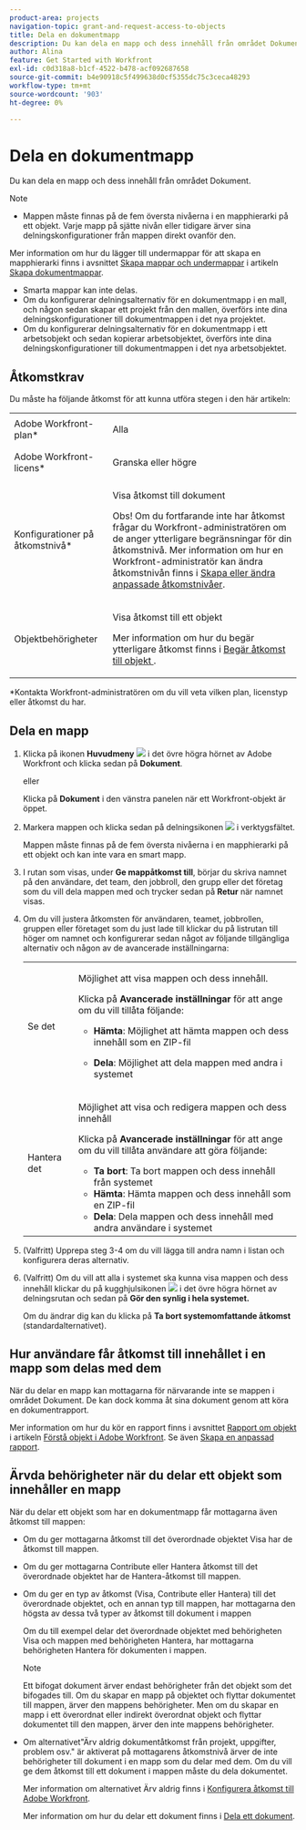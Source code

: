 ```yaml
---
product-area: projects
navigation-topic: grant-and-request-access-to-objects
title: Dela en dokumentmapp
description: Du kan dela en mapp och dess innehåll från området Dokument.
author: Alina
feature: Get Started with Workfront
exl-id: c0d318a8-b1cf-4522-b478-acf092687658
source-git-commit: b4e90918c5f499638d0cf5355dc75c3ceca48293
workflow-type: tm+mt
source-wordcount: '903'
ht-degree: 0%

---
```


# Dela en dokumentmapp

Du kan dela en mapp och dess innehåll från området Dokument.

>[!NOTE]
>
>* Mappen måste finnas på de fem översta nivåerna i en mapphierarki på ett objekt. Varje mapp på sjätte nivån eller tidigare ärver sina delningskonfigurationer från mappen direkt ovanför den.
>
>  Mer information om hur du lägger till undermappar för att skapa en mapphierarki finns i avsnittet [Skapa mappar och undermappar](../../documents/organizing-documents/create-documents-folder.md#creating-folders) i artikeln [Skapa dokumentmappar](../../documents/organizing-documents/create-documents-folder.md).
>
>* Smarta mappar kan inte delas.
>* Om du konfigurerar delningsalternativ för en dokumentmapp i en mall, och någon sedan skapar ett projekt från den mallen, överförs inte dina delningskonfigurationer till dokumentmappen i det nya projektet.
>* Om du konfigurerar delningsalternativ för en dokumentmapp i ett arbetsobjekt och sedan kopierar arbetsobjektet, överförs inte dina delningskonfigurationer till dokumentmappen i det nya arbetsobjektet.
>

## Åtkomstkrav

<!--drafted for P&P
(I am putting Contributor and higher here because this is what I found in testing. Normally, Review equals Light but I found out that Contributor can also have manage rights to documents and can share them.)

<table style="table-layout:auto"> 
 <col> 
 <col> 
 <tbody> 
  <tr> 
   <td role="rowheader">Adobe Workfront plan*</td> 
   <td> <p>Any</p> </td> 
  </tr> 
  <tr> 
   <td role="rowheader">Adobe Workfront license*</td> 
   <td> <p>Current license: Contributor or higher</p> 
   Or
   <p>Legacy license: Review or higher</p>
      </td> 
  </tr> 
  <tr> 
   <td role="rowheader">Access level configurations*</td> 
   <td> <p>View access to Documents</p> <p><b>NOTE</b>
   
   If you still don't have access, ask your Workfront administrator if they set additional restrictions in your access level. For information on how a Workfront administrator can modify your access level, see <a href="../../administration-and-setup/add-users/configure-and-grant-access/create-modify-access-levels.md" class="MCXref xref">Create or modify custom access levels</a>.</p> </td> 
  </tr> 
  <tr data-mc-conditions=""> 
   <td role="rowheader">Object permissions</td> 
   <td> <p>View access to an object</p> <p>For information on requesting additional access, see <a href="../../workfront-basics/grant-and-request-access-to-objects/request-access.md" class="MCXref xref">Request access to objects </a>.</p> </td> 
  </tr> 
 </tbody> 
</table>
-->

Du måste ha följande åtkomst för att kunna utföra stegen i den här artikeln:

<table style="table-layout:auto"> 
 <col> 
 <col> 
 <tbody> 
  <tr> 
   <td role="rowheader">Adobe Workfront-plan*</td> 
   <td> <p>Alla</p> </td> 
  </tr> 
  <tr> 
   <td role="rowheader">Adobe Workfront-licens*</td> 
   <td> <p>Granska eller högre</p> </td> 
  </tr> 
  <tr> 
   <td role="rowheader">Konfigurationer på åtkomstnivå*</td> 
   <td> <p>Visa åtkomst till dokument</p> <p>Obs! Om du fortfarande inte har åtkomst frågar du Workfront-administratören om de anger ytterligare begränsningar för din åtkomstnivå. Mer information om hur en Workfront-administratör kan ändra åtkomstnivån finns i <a href="../../administration-and-setup/add-users/configure-and-grant-access/create-modify-access-levels.md" class="MCXref xref">Skapa eller ändra anpassade åtkomstnivåer</a>.</p> </td> 
  </tr> 
  <tr data-mc-conditions=""> 
   <td role="rowheader">Objektbehörigheter</td> 
   <td> <p>Visa åtkomst till ett objekt</p> <p>Mer information om hur du begär ytterligare åtkomst finns i <a href="../../workfront-basics/grant-and-request-access-to-objects/request-access.md" class="MCXref xref">Begär åtkomst till objekt </a>.</p> </td> 
  </tr> 
 </tbody> 
</table>

&#42;Kontakta Workfront-administratören om du vill veta vilken plan, licenstyp eller åtkomst du har.

## Dela en mapp

1. Klicka på ikonen **Huvudmeny** ![](assets/main-menu-icon.png) i det övre högra hörnet av Adobe Workfront och klicka sedan på **Dokument**.

   eller

   Klicka på **Dokument** i den vänstra panelen när ett Workfront-objekt är öppet.

1. Markera mappen och klicka sedan på delningsikonen ![](assets/share-icon.png) i verktygsfältet.

   Mappen måste finnas på de fem översta nivåerna i en mapphierarki på ett objekt och kan inte vara en smart mapp.

1. I rutan som visas, under **Ge mappåtkomst till**, börjar du skriva namnet på den användare, det team, den jobbroll, den grupp eller det företag som du vill dela mappen med och trycker sedan på **Retur** när namnet visas.
1. Om du vill justera åtkomsten för användaren, teamet, jobbrollen, gruppen eller företaget som du just lade till klickar du på listrutan till höger om namnet och konfigurerar sedan något av följande tillgängliga alternativ och någon av de avancerade inställningarna:

   <table style="table-layout:auto"> 
    <col> 
    <col> 
    <tbody> 
     <tr> 
      <td role="rowheader">Se det</td> 
      <td> <p>Möjlighet att visa mappen och dess innehåll.</p> <p>Klicka på <strong>Avancerade inställningar</strong> för att ange om du vill tillåta följande:</p> 
       <ul> 
        <li><strong>Hämta</strong>: Möjlighet att hämta mappen och dess innehåll som en ZIP-fil</li> 
        <li> <p><strong>Dela</strong>: Möjlighet att dela mappen med andra i systemet</p> </li> 
       </ul> </td> 
     </tr> 
     <tr> 
      <td role="rowheader">Hantera det</td> 
      <td> <p>Möjlighet att visa och redigera mappen och dess innehåll</p> <p>Klicka på <strong>Avancerade inställningar</strong> för att ange om du vill tillåta användare att göra följande:</p> 
       <ul> 
        <li><strong>Ta bort</strong>: Ta bort mappen och dess innehåll från systemet</li> 
        <li><b>Hämta</b>: Hämta mappen och dess innehåll som en ZIP-fil</li> 
        <li><strong>Dela</strong>: Dela mappen och dess innehåll med andra användare i systemet</li> 
       </ul> </td> 
     </tr> 
    </tbody> 
   </table>

1. (Valfritt) Upprepa steg 3-4 om du vill lägga till andra namn i listan och konfigurera deras alternativ.
1. (Valfritt) Om du vill att alla i systemet ska kunna visa mappen och dess innehåll klickar du på kugghjulsikonen ![](assets/gear-icon-settings-with-dn-arrow.jpg) i det övre högra hörnet av delningsrutan och sedan på **Gör den synlig i hela systemet.**

   Om du ändrar dig kan du klicka på **Ta bort systemomfattande åtkomst** (standardalternativet).

<!--1. (Optional) If you want everyone in the system to be able to view the folder and its contents, choose **Everyone in the System can view** in the **Who has access** drop-down menu. -->

## Hur användare får åtkomst till innehållet i en mapp som delas med dem

<!--
<p style="color: #ff1493;" data-mc-conditions="QuicksilverOrClassic.Draft mode">Delete these 2 paragraphs when the story &nbsp;<a href="https://hub.workfront.com/task/622f8d6f000897c9a4a11bdfd9b2cf34/overview">Handle email notification content when a folder is shared</a> goes to Preview:</p>
-->

När du delar en mapp kan mottagarna för närvarande inte se mappen i området Dokument. De kan dock komma åt sina dokument genom att köra en dokumentrapport.

Mer information om hur du kör en rapport finns i avsnittet [Rapport om objekt](../../workfront-basics/navigate-workfront/workfront-navigation/understand-objects.md#reporting-on-objects) i artikeln [Förstå objekt i Adobe Workfront](../../workfront-basics/navigate-workfront/workfront-navigation/understand-objects.md). Se även [Skapa en anpassad rapport](../../reports-and-dashboards/reports/creating-and-managing-reports/create-custom-report.md).

<!--
<div class="preview" data-mc-conditions="QuicksilverOrClassic.Draft mode">
<p>Workfront sends a notification email when someone shares a document folder on an object with a user or a team. To access the folder from the email, recipients can click the folder title or the "See it in Workfront" link.</p> <note type="note">
<ul class="preview">
<li> <p>The email notification "Someone shares an object with me" or "Someone shares an object with my team" must be enabled in order for a user or team to receive a notification email about a shared folder.</p> </li>
<li> <p>When someone shares a document folder from the global Documents area, the links in the notification email take the recipient to the global Documents area. Because folders in this area are private, the shared folder is not displayed there, but the recipient can access its documents by creating a document report. </p> <p>For information about running a report, see the section <a href="../../workfront-basics/navigate-workfront/workfront-navigation/understand-objects.md#reporting-on-objects" class="MCXref xref">Report on objects</a> in the article <a href="../../workfront-basics/navigate-workfront/workfront-navigation/understand-objects.md" class="MCXref xref">Understand objects in Adobe Workfront</a>. Also see <a href="../../reports-and-dashboards/reports/creating-and-managing-reports/create-custom-report.md" class="MCXref xref">Create a custom report</a>.</p> </li>
<li> <p>Currently, it is not possible to share folders with external users.</p> </li>
</ul>
</note>
</div>
-->

## Ärvda behörigheter när du delar ett objekt som innehåller en mapp

När du delar ett objekt som har en dokumentmapp får mottagarna även åtkomst till mappen:

* Om du ger mottagarna åtkomst till det överordnade objektet Visa har de åtkomst till mappen.
* Om du ger mottagarna Contribute eller Hantera åtkomst till det överordnade objektet har de Hantera-åtkomst till mappen.
* Om du ger en typ av åtkomst (Visa, Contribute eller Hantera) till det överordnade objektet, och en annan typ till mappen, har mottagarna den högsta av dessa två typer av åtkomst till dokument i mappen

  Om du till exempel delar det överordnade objektet med behörigheten Visa och mappen med behörigheten Hantera, har mottagarna behörigheten Hantera för dokumenten i mappen.

  >[!NOTE]
  >
  >Ett bifogat dokument ärver endast behörigheter från det objekt som det bifogades till. Om du skapar en mapp på objektet och flyttar dokumentet till mappen, ärver den mappens behörigheter. Men om du skapar en mapp i ett överordnat eller indirekt överordnat objekt och flyttar dokumentet till den mappen, ärver den inte mappens behörigheter.

* Om alternativet&quot;Ärv aldrig dokumentåtkomst från projekt, uppgifter, problem osv.&quot; är aktiverat på mottagarens åtkomstnivå ärver de inte behörigheter till dokument i en mapp som du delar med dem. Om du vill ge dem åtkomst till ett dokument i mappen måste du dela dokumentet.

  Mer information om alternativet Ärv aldrig finns i [Konfigurera åtkomst till Adobe Workfront](../../administration-and-setup/add-users/configure-and-grant-access/configure-access.md).

  Mer information om hur du delar ett dokument finns i [Dela ett dokument](../../workfront-basics/grant-and-request-access-to-objects/document-permissions.md).
